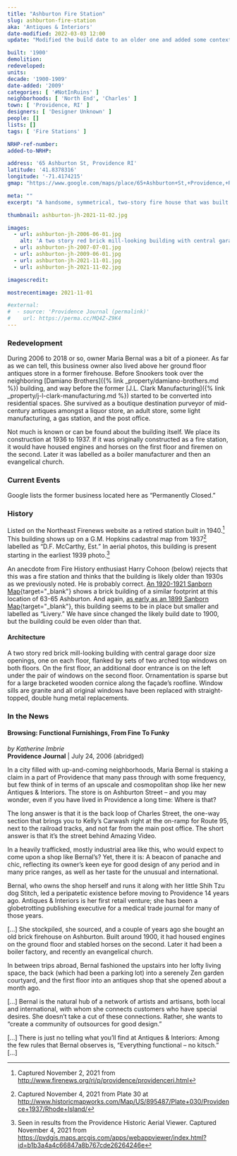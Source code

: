 ```yaml
---
title: "Ashburton Fire Station"
slug: ashburton-fire-station
aka: 'Antiques & Interiors'
date-modified: 2022-03-03 12:00
update: "Modified the build date to an older one and added some context for this change"

built: '1900'
demolition:
redeveloped:
units:
decade: '1900-1909'
date-added: '2009'
categories: [ '#NotInRuins' ]
neighborhoods: [ 'North End', 'Charles' ]
town: [ 'Providence, RI' ]
designers: [ 'Designer Unknown' ]
people: []
lists: []
tags: [ 'Fire Stations' ]

NRHP-ref-number:
added-to-NRHP:

address: '65 Ashburton St, Providence RI'
latitude: '41.8378316'
longitude: '-71.4174215'
gmap: "https://www.google.com/maps/place/65+Ashburton+St,+Providence,+RI+02904/@41.8378316,-71.4174215,17z/data=!3m1!4b1!4m5!3m4!1s0x89e4451d098eccff:0xd26594077a0e08d!8m2!3d41.8378316!4d-71.4152328"

meta: ""
excerpt: "A handsome, symmetrical, two-story fire house that was built at a time when horses still drew fire apparartus"

thumbnail: ashburton-jh-2021-11-02.jpg

images:
  - url: ashburton-jh-2006-06-01.jpg
    alt: 'A two story red brick mill-looking building with central garage door size openings, one on each floor, flanked by sets of two arched top windows on both floors. On the first floor, an additional door entrance is on the left under the pair of windows on the second floor. Ornamentation is sparse but for a large bracketed wooden cornice along the façade’s roofline. '
  - url: ashburton-jh-2007-07-01.jpg
  - url: ashburton-jh-2009-06-01.jpg
  - url: ashburton-jh-2021-11-01.jpg
  - url: ashburton-jh-2021-11-02.jpg

imagescredit:

mostrecentimage: 2021-11-01

#external:
#  - source: 'Providence Journal (permalink)'
#    url: https://perma.cc/MQ4Z-Z9K4
---
```


### Redevelopment

During 2006 to 2018 or so, owner Maria Bernal was a bit of a pioneer. As far as we can tell, this business owner also lived above her ground floor antiques store in a former firehouse. Before Snookers took over the neighboring [Damiano Brothers]({% link _property/damiano-brothers.md %}) building, and way before the former [J.L. Clark Manufacturing]({% link _property/j-l-clark-manufacturing.md %}) started to be converted into residential spaces. She survived as a boutique destination purveyor of mid-century antiques amongst a liquor store, an adult store, some light manufacturing, a gas station, and the post office. 

Not much is known or can be found about the building itself. We place its construction at 1936 to 1937. If it was originally constructed as a fire station, it would have housed engines and horses on the first floor and firemen on the second. Later it was labelled as a boiler manufacturer and then an evangelical church. 


### Current Events

Google lists the former business located here as “Permanently Closed.” 


### History

Listed on the Northeast Firenews website as a retired station built in 1940.[^1] This building shows up on a G.M. Hopkins cadastral map from 1937[^2] labelled as “D.F. McCarthy, Est.” In aerial photos, this building is present starting in the earliest 1939 photo.[^3]

[^1]: Captured November 2, 2021 from http://www.firenews.org/ri/p/providence/providenceri.html

[^2]: Captured November 4, 2021 from Plate 30 at http://www.historicmapworks.com/Map/US/895487/Plate+030/Providence+1937/Rhode+Island/ 

[^3]: Seen in results from the Providence Historic Aerial Viewer. Captured November 4, 2021 from https://pvdgis.maps.arcgis.com/apps/webappviewer/index.html?id=b1b3a4a4c66847a8b767cde26264246e 

An anecdote from Fire History enthusiast Harry Cohoon (below) rejects that this was a fire station and thinks that the building is likely older than 1930s as we previously noted. He is probably correct. [An 1920-1921 Sanborn Map](http://hdl.loc.gov/loc.gmd/g3774pm.g3774pm_g08099192102){target="_blank"} shows a brick building of a similar footprint at this location of 63-65 Ashburton. And again, [as early as an 1899 Sanborn Map](http://hdl.loc.gov/loc.gmd/g3774pm.g3774pm_g08099190002){target="_blank"}, this building seems to be in place but smaller and labelled as “Livery.” We have since changed the likely build date to 1900, but the building could be even older than that. 


#### Architecture

A two story red brick mill-looking building with central garage door size openings, one on each floor, flanked by sets of two arched top windows on both floors. On the first floor, an additional door entrance is on the left under the pair of windows on the second floor. Ornamentation is sparse but for a large bracketed wooden cornice along the façade’s roofline. Window sills are granite and all original windows have been replaced with straight-topped, double hung metal replacements. 


### In the News

#### Browsing: Functional Furnishings, From Fine To Funky

_by Katherine Imbrie_  
**Providence Journal** | July 24, 2006 (abridged)

In a city filled with up-and-coming neighborhoods, Maria Bernal is staking a claim in a part of Providence that many pass through with some frequency, but few think of in terms of an upscale and cosmopolitan shop like her new Antiques & Interiors. The store is on Ashburton Street – and you may wonder, even if you have lived in Providence a long time: Where is that?

The long answer is that it is the back loop of Charles Street, the one-way section that brings you to Kelly’s Carwash right at the on-ramp for Route 95, next to the railroad tracks, and not far from the main post office. The short answer is that it’s the street behind Amazing Video.

In a heavily trafficked, mostly industrial area like this, who would expect to come upon a shop like Bernal’s? Yet, there it is: A beacon of panache and chic, reflecting its owner’s keen eye for good design of any period and in many price ranges, as well as her taste for the unusual and international.

Bernal, who owns the shop herself and runs it along with her little Shih Tzu dog Stitch, led a peripatetic existence before moving to Providence 14 years ago. Antiques & Interiors is her first retail venture; she has been a globetrotting publishing executive for a medical trade journal for many of those years.

[...] She stockpiled, she sourced, and a couple of years ago she bought an old brick firehouse on Ashburton. Built around 1900, it had housed engines on the ground floor and stabled horses on the second. Later it had been a boiler factory, and recently an evangelical church.

In between trips abroad, Bernal fashioned the upstairs into her lofty living space, the back (which had been a parking lot) into a serenely Zen garden courtyard, and the first floor into an antiques shop that she opened about a month ago.

[...] Bernal is the natural hub of a network of artists and artisans, both local and international, with whom she connects customers who have special desires. She doesn’t take a cut of these connections. Rather, she wants to “create a community of outsources for good design.”

[...] There is just no telling what you’ll find at Antiques & Interiors: Among the few rules that Bernal observes is, “Everything functional – no kitsch.” […]
